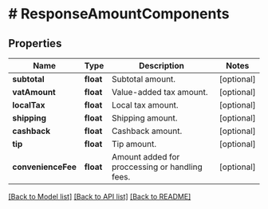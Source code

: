 # # ResponseAmountComponents

## Properties

Name | Type | Description | Notes
------------ | ------------- | ------------- | -------------
**subtotal** | **float** | Subtotal amount. | [optional] 
**vatAmount** | **float** | Value-added tax amount. | [optional] 
**localTax** | **float** | Local tax amount. | [optional] 
**shipping** | **float** | Shipping amount. | [optional] 
**cashback** | **float** | Cashback amount. | [optional] 
**tip** | **float** | Tip amount. | [optional] 
**convenienceFee** | **float** | Amount added for proccessing or handling fees. | [optional] 

[[Back to Model list]](../../README.md#documentation-for-models) [[Back to API list]](../../README.md#documentation-for-api-endpoints) [[Back to README]](../../README.md)


